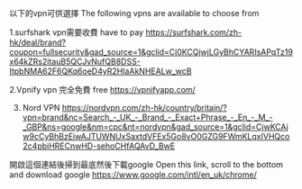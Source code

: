 以下的vpn可供選擇 
The following vpns are available to choose from


1.surfshark vpn需要收費 have to pay
https://surfshark.com/zh-hk/deal/brand?coupon=fullsecurity&gad_source=1&gclid=Cj0KCQjwjLGyBhCYARIsAPqTz19x64kZRs2itauB5QCJvNufQB8DSS-ItpbNMA62F6QKq6oeD4yR2HIaAkNHEALw_wcB


2.Vpnify vpn
完全免費 free
https://vpnifyapp.com/

3. Nord VPN 
https://nordvpn.com/zh-hk/country/britain/?vpn=brand&nc=Search_-_UK_-_Brand_-_Exact+Phrase_-_En_-_M_-_GBP&ns=google&nm=cpc&nt=nordvpn&gad_source=1&gclid=CjwKCAjw9cCyBhBzEiwAJTUWNUxSaxtdVFEx5Go8vO0GZG9FWmKLqxIVHQco2c4pbiHRECnwHD-sehoCHfAQAvD_BwE




開啟這個連結後掃到最底然後下載google
Open this link, scroll to the bottom and download google
https://www.google.com/intl/en_uk/chrome/


